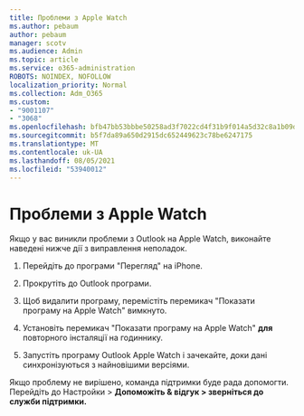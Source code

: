 ```yaml
---
title: Проблеми з Apple Watch
ms.author: pebaum
author: pebaum
manager: scotv
ms.audience: Admin
ms.topic: article
ms.service: o365-administration
ROBOTS: NOINDEX, NOFOLLOW
localization_priority: Normal
ms.collection: Adm_O365
ms.custom:
- "9001107"
- "3068"
ms.openlocfilehash: bfb47bb53bbbe50258ad3f7022cd4f31b9f014a5d32c8a1b09da5e775abfcdc0
ms.sourcegitcommit: b5f7da89a650d2915dc652449623c78be6247175
ms.translationtype: MT
ms.contentlocale: uk-UA
ms.lasthandoff: 08/05/2021
ms.locfileid: "53940012"
---
```

# <a name="trouble-with-the-apple-watch"></a>Проблеми з Apple Watch

Якщо у вас виникли проблеми з Outlook на Apple Watch, виконайте наведені нижче дії з виправлення неполадок. 

1. Перейдіть до програми "Перегляд" на iPhone.

2. Прокрутіть до Outlook програми.

3. Щоб видалити програму, перемістіть  перемикач "Показати програму на Apple Watch" вимкнуто.

4. Установіть перемикач "Показати програму на Apple Watch" **для** повторного інсталяції на годиннику.

5. Запустіть програму Outlook Apple Watch і зачекайте, доки дані синхронізуються з найновішими версіями. 

Якщо проблему не вирішено, команда підтримки буде рада допомогти. Перейдіть до Настройки > **Допоможіть & відгук > зверніться до служби підтримки.** 